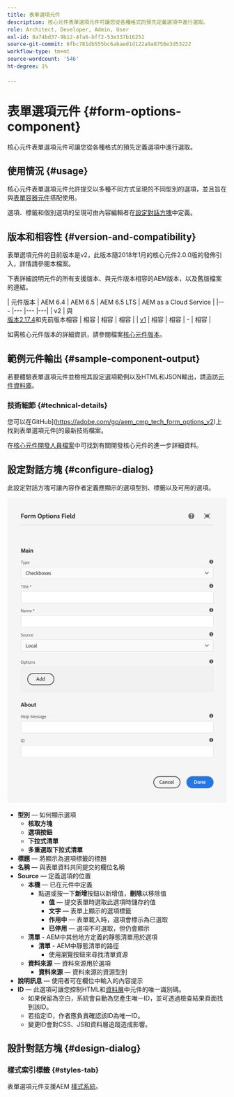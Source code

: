 ```yaml
---
title: 表單選項元件
description: 核心元件表單選項元件可讓您從各種格式的預先定義選項中進行選取。
role: Architect, Developer, Admin, User
exl-id: 8a74bd37-9b12-4fa6-bff2-53e337b16251
source-git-commit: 6fbc781db555bc6abaed1d122a9a8756e3d53222
workflow-type: tm+mt
source-wordcount: '546'
ht-degree: 1%

---
```


# 表單選項元件 {#form-options-component}

核心元件表單選項元件可讓您從各種格式的預先定義選項中進行選取。

## 使用情況 {#usage}

核心元件表單選項元件允許提交以多種不同方式呈現的不同型別的選項，並且旨在與[表單容器元件](form-container.md)搭配使用。

選項、標籤和個別選項的呈現可由內容編輯者在[設定對話方塊](#configure-dialog)中定義。

## 版本和相容性 {#version-and-compatibility}

表單選項元件的目前版本是v2，此版本隨2018年1月的核心元件2.0.0版的發佈引入，詳情請參閱本檔案。

下表詳細說明元件的所有支援版本、與元件版本相容的AEM版本，以及舊版檔案的連結。

| 元件版本 | AEM 6.4 | AEM 6.5 | AEM 6.5 LTS | AEM as a Cloud Service  |
|--- |--- |--- |---|
| v2 | 與<br>[版本2.17.4](/help/versions.md)和先前版本相容 | 相容 | 相容 | 相容 |
| [v1](/help/components/v1/form-options-v1.md) | 相容 | 相容 | - | 相容 |

如需核心元件版本的詳細資訊，請參閱檔案[核心元件版本](/help/versions.md)。

## 範例元件輸出 {#sample-component-output}

若要體驗表單選項元件並檢視其設定選項範例以及HTML和JSON輸出，請造訪[元件資料庫](https://adobe.com/go/aem_cmp_library_form_options)。

### 技術細節 {#technical-details}

您可以在GitHub](https://adobe.com/go/aem_cmp_tech_form_options_v2)上找到表單選項元件[的最新技術檔案。

在[核心元件開發人員檔案](/help/developing/overview.md)中可找到有關開發核心元件的進一步詳細資料。

## 設定對話方塊 {#configure-dialog}

此設定對話方塊可讓內容作者定義應顯示的選項型別、標籤以及可用的選項。

![表單選項元件的編輯對話方塊](/help/assets/form-options-edit.png)

* **型別** — 如何顯示選項
   * **核取方塊**
   * **選項按鈕**
   * **下拉式清單**
   * **多重選取下拉式清單**
* **標題** — 將顯示為選項標籤的標題
* **名稱** — 與表單資料共同提交的欄位名稱
* **Source** — 定義選項的位置
   * **本機** — 已在元件中定義
      * 點選或按一下&#x200B;**新增**&#x200B;按鈕以新增值，**刪除**&#x200B;以移除值
         * **值** — 提交表單時選取此選項時儲存的值
         * **文字** — 表單上顯示的選項標籤
         * **作用中** — 表單載入時，選項會標示為已選取
         * **已停用** — 選項不可選取，但仍會顯示
   * **清單** - AEM中其他地方定義的靜態清單用於選項
      * **清單** - AEM中靜態清單的路徑
         * 使用瀏覽按鈕來尋找清單資源
   * **資料來源** — 資料來源用於選項
      * **資料來源** — 資料來源的資源型別
* **說明訊息** — 使用者可在欄位中輸入的內容提示
* **ID** — 此選項可讓您控制HTML和[資料層](/help/developing/data-layer/overview.md)中元件的唯一識別碼。
   * 如果保留為空白，系統會自動為您產生唯一ID，並可透過檢查結果頁面找到該ID。
   * 若指定ID，作者應負責確認該ID為唯一ID。
   * 變更ID會對CSS、JS和資料層追蹤造成影響。

## 設計對話方塊 {#design-dialog}

### 樣式索引標籤 {#styles-tab}

表單選項元件支援AEM [樣式系統](/help/get-started/authoring.md#component-styling)。
